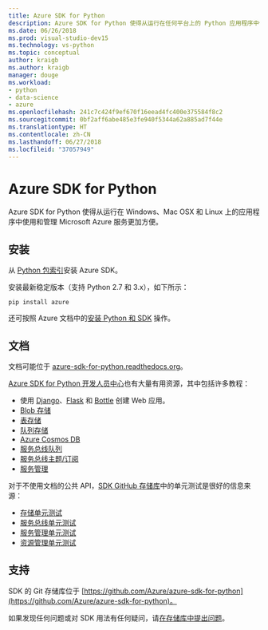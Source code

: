 ```yaml
---
title: Azure SDK for Python
description: Azure SDK for Python 使得从运行在任何平台上的 Python 应用程序中使用 Microsoft Azure 服务更加方便。
ms.date: 06/26/2018
ms.prod: visual-studio-dev15
ms.technology: vs-python
ms.topic: conceptual
author: kraigb
ms.author: kraigb
manager: douge
ms.workload:
- python
- data-science
- azure
ms.openlocfilehash: 241c7c424f9ef670f16eead4fc400e375584f8c2
ms.sourcegitcommit: 0bf2aff6abe485e3fe940f5344a62a885ad7f44e
ms.translationtype: HT
ms.contentlocale: zh-CN
ms.lasthandoff: 06/27/2018
ms.locfileid: "37057949"
---
```

# <a name="azure-sdk-for-python"></a>Azure SDK for Python

Azure SDK for Python 使得从运行在 Windows、Mac OSX 和 Linux 上的应用程序中使用和管理 Microsoft Azure 服务更加方便。

## <a name="installation"></a>安装

从 [Python 包索引](https://pypi.python.org/pypi/azure)安装 Azure SDK。

安装最新稳定版本（支持 Python 2.7 和 3.x），如下所示：

```command
pip install azure
```

还可按照 Azure 文档中的[安装 Python 和 SDK](https://docs.microsoft.com/azure/python-how-to-install/) 操作。

## <a name="documentation"></a>文档

文档可能位于 [azure-sdk-for-python.readthedocs.org](https://docs.microsoft.com/en-us/python/azure/?view=azure-python)。

[Azure SDK for Python 开发人员中心](http://azure.microsoft.com/develop/python/)也有大量有用资源，其中包括许多教程：

- 使用 [Django](/azure/app-service-web/web-sites-python-create-deploy-django-app)、[Flask](/azure/app-service-web/web-sites-python-create-deploy-flask-app) 和 [Bottle](/azure/app-service-web/web-sites-python-create-deploy-bottle-app) 创建 Web 应用。
- [Blob 存储](/azure/storage/storage-python-how-to-use-blob-storage)
- [表存储](/azure/storage/storage-python-how-to-use-table-storage)
- [队列存储](/azure/storage/storage-python-how-to-use-queue-storage)
- [Azure Cosmos DB](/azure/cosmos-db/sql-api-python-application)
- [服务总线队列](/azure/service-bus-messaging/service-bus-python-how-to-use-queues)
- [服务总线主题/订阅](/azure/service-bus-messaging/service-bus-python-how-to-use-topics-subscriptions)
- [服务管理](/azure/cloud-services/cloud-services-python-how-to-use-service-management)

对于不使用文档的公共 API，[SDK GitHub 存储库](https://github.com/Azure/azure-sdk-for-python)中的单元测试是很好的信息来源：

- [存储单元测试](https://github.com/Azure/azure-storage-python/tree/master/tests)
- [服务总线单元测试](https://github.com/Azure/azure-sdk-for-python/tree/master/azure-servicebus/tests)
- [服务管理单元测试](https://github.com/Azure/azure-sdk-for-python/tree/master/azure-servicemanagement-legacy/tests)
- [资源管理单元测试](https://github.com/Azure/azure-sdk-for-python/tree/master/azure-mgmt/tests)

## <a name="support"></a>支持

SDK 的 Git 存储库位于 [https://github.com/Azure/azure-sdk-for-python](https://github.com/Azure/azure-sdk-for-python)。

如果发现任何问题或对 SDK 用法有任何疑问，请[在存储库中提出问题](https://github.com/Azure/azure-sdk-for-python/issues)。
